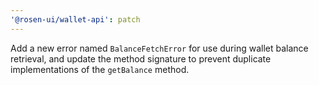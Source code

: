 ```yaml
---
'@rosen-ui/wallet-api': patch
---
```


Add a new error named `BalanceFetchError` for use during wallet balance retrieval, and update the method signature to prevent duplicate implementations of the `getBalance` method.
